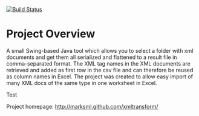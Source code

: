 <div class="markdown-body">
      <p>
      <a href="https://travis-ci.org/marksml/xmltransform"><img style="max-width:100%;" alt="Build Status" 
      src="https://travis-ci.org/marksml/xmltransform.png?branch=master"></a></p>

<h1>
<a href="#project-overview" class="anchor" name="project-overview">
<span class="mini-icon mini-icon-link"></span></a>
Project Overview
</h1>

<p>
A small Swing-based Java tool which allows you to select a folder with xml documents and get them all 
serialized and flattened to a result file in comma-separated format. The XML tag names in the XML documents 
are retrieved and added as first row in the csv file and can therefore be reused as column names in Excel. 
The project was created to allow easy import of many XML docs of the same type in one worksheet in Excel.
</p>

<p>Test</p>


</div>

Project homepage: <a href="http://marksml.github.com/xmltransform/">http://marksml.github.com/xmltransform/</a>

